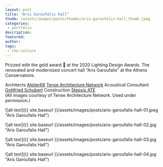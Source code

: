 ```yaml
---
layout: post
title: "Aris Garoufalis hall"
thumb: /assets/images/posts/thumbs/aris-garoufalis-hall_thumb.jpeg
categories:
 - portfolio
description:
featured:
author: 
tags:
 - the-culture
---
```


Prizzed with the gold award 🥇 at the 2020 Lighting Design Awards. The renovated and modernized concert hall “Aris Garoufalis” at the Athens Conservatoire.

<p class="credits">
    <span class="title">Architects</span>
        <span class="contributor"><a href="http://www.a66architects.com/">Atelier66</a></span>
        <span class="contributor"><a href="http://www.tensearchitecture.net/">Tense Architecture Network</a></span>
    <span class="title">Acoustical Consultant</span>
        <span class="contributor"><a href="https://www.linkedin.com/in/gottfried-schubert-b5909b88/">Gottfried Schubert</a></span>
    <span class="title">Construction</span>
        <span class="contributor"><a href="http://www.stepsisate.gr/">Stepsis ATE</a></span><br>
    (All images courtesy of Tense Architecture Network. Used under permission.)
</p>

![alt text]({{ site.baseurl }}/assets/images/posts/aris-garoufalis-hall-01.jpeg "Aris Garoufalis Hall")

![alt text]({{ site.baseurl }}/assets/images/posts/aris-garoufalis-hall-02.jpg "Aris Garoufalis Hall")

![alt text]({{ site.baseurl }}/assets/images/posts/aris-garoufalis-hall-03.jpg "Aris Garoufalis Hall")

![alt text]({{ site.baseurl }}/assets/images/posts/aris-garoufalis-hall-04.jpg "Aris Garoufalis Hall")
